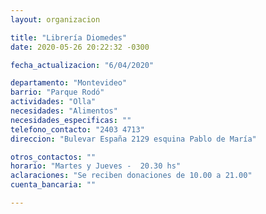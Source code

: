 ```yaml
---
layout: organizacion

title: "Librería Diomedes"
date: 2020-05-26 20:22:32 -0300

fecha_actualizacion: "6/04/2020"

departamento: "Montevideo"
barrio: "Parque Rodó"
actividades: "Olla"
necesidades: "Alimentos"
necesidades_especificas: ""
telefono_contacto: "2403 4713"
direccion: "Bulevar España 2129 esquina Pablo de María"

otros_contactos: ""
horario: "Martes y Jueves -  20.30 hs"
aclaraciones: "Se reciben donaciones de 10.00 a 21.00"
cuenta_bancaria: ""

---
```

